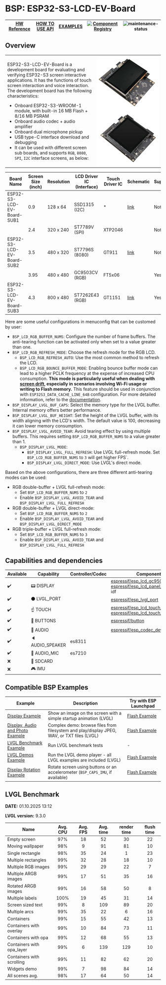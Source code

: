 # BSP: ESP32-S3-LCD-EV-Board

| [HW Reference](https://docs.espressif.com/projects/esp-dev-kits/en/latest/esp32s3/esp32-s3-lcd-ev-board/user_guide.html) | [HOW TO USE API](API.md) | [EXAMPLES](#compatible-bsp-examples) | [![Component Registry](https://components.espressif.com/components/espressif/esp32_s3_lcd_ev_board/badge.svg)](https://components.espressif.com/components/espressif/esp32_s3_lcd_ev_board) | ![maintenance-status](https://img.shields.io/badge/maintenance-actively--developed-brightgreen.svg) |
| --- | --- | --- | --- | -- |

## Overview

<table>
<tr><td>

ESP32-S3-LCD-EV-Board is a development board for evaluating and verifying ESP32-S3 screen interactive applications. It has the functions of touch screen interaction and voice interaction. The development board has the following characteristics:

* Onboard ESP32-S3-WROOM-1 module, with built-in 16 MB Flash + 8/16 MB PSRAM
* Onboard audio codec + audio amplifier
* Onboard dual microphone pickup
* USB type-C interface download and debugging
* It can be used with different screen sub boards, and supports `RGB`, `8080`, `SPI`, `I2C` interface screens, as below:

</td><td width="200">
  <img src="doc/esp32_s3_lcd_ev_board.webp">
  <img src="doc/esp32_s3_lcd_ev_board_2.webp">
</td></tr>
</table>


|         Board Name         | Screen Size (inch) | Resolution | LCD Driver IC (Interface) | Touch Driver IC |                                                                            Schematic                                                                            | Support |
| -------------------------- | ------------------ | ---------- | ------------------------- | --------------- | --------------------------------------------------------------------------------------------------------------------------------------------------------------- | ------- |
| ESP32-S3-LCD-EV-Board-SUB1 | 0.9                | 128 x 64   | SSD1315 (I2C)             | *               | [link](https://docs.espressif.com/projects/esp-dev-kits/zh_CN/latest/_static/esp32-s3-lcd-ev-board/schematics/SCH_ESP32-S3-LCD-Ev-Board-SUB1_V1.0_20220617.pdf) | Not yet |
|                            | 2.4                | 320 x 240  | ST7789V (SPI)             | XTP2046         |                                                                                                                                                                 | Not yet |
| ESP32-S3-LCD-EV-Board-SUB2 | 3.5                | 480 x 320  | ST7796S (8080)            | GT911           | [link](https://docs.espressif.com/projects/esp-dev-kits/zh_CN/latest/_static/esp32-s3-lcd-ev-board/schematics/SCH_ESP32-S3-LCD-EV-Board-SUB2_V1.2_20230509.pdf) | Not yet |
|                            | 3.95               | 480 x 480  | GC9503CV (RGB)            | FT5x06          |                                                                                                                                                                 | Yes     |
| ESP32-S3-LCD-EV-Board-SUB3 | 4.3                | 800 x 480  | ST7262E43 (RGB)           | GT1151          | [link](https://docs.espressif.com/projects/esp-dev-kits/zh_CN/latest/_static/esp32-s3-lcd-ev-board/schematics/SCH_ESP32-S3-LCD-EV-Board-SUB3_V1.1_20230315.pdf) | Yes     |

Here are some useful configurations in menuconfig that can be customed by user:

* `BSP_LCD_RGB_BUFFER_NUMS`: Configure the number of frame buffers. The anti-tearing function can be activated only when set to a value greater than one.
* `BSP_LCD_RGB_REFRESH_MODE`: Choose the refresh mode for the RGB LCD.
    * `BSP_LCD_RGB_REFRESH_AUTO`: Use the most common method to refresh the LCD.
    * `BSP_LCD_RGB_BOUNCE_BUFFER_MODE`: Enabling bounce buffer mode can lead to a higher PCLK frequency at the expense of increased CPU consumption. **This mode is particularly useful when dealing with [screen drift](https://docs.espressif.com/projects/esp-faq/en/latest/software-framework/peripherals/lcd.html#why-do-i-get-drift-overall-drift-of-the-display-when-esp32-s3-is-driving-an-rgb-lcd-screen), especially in scenarios involving Wi-Fi usage or writing to Flash memory.** This feature should be used in conjunction with `ESP32S3_DATA_CACHE_LINE_64B` configuration. For more detailed information, refer to the [documentation](https://docs.espressif.com/projects/esp-idf/en/latest/esp32s3/api-reference/peripherals/lcd.html#bounce-buffer-with-single-psram-frame-buffer).
* `BSP_DISPLAY_LVGL_BUF_CAPS`: Select the memory type for the LVGL buffer. Internal memory offers better performance.
* `BSP_DISPLAY_LVGL_BUF_HEIGHT`: Set the height of the LVGL buffer, with its width aligning with the LCD's width. The default value is 100, decreasing it can lower memory consumption.
* `BSP_DISPLAY_LVGL_AVOID_TEAR`: Avoid tearing effect by using multiple buffers. This requires setting `BSP_LCD_RGB_BUFFER_NUMS` to a value greater than 1.
    * `BSP_DISPLAY_LVGL_MODE`:
        * `BSP_DISPLAY_LVGL_FULL_REFRESH`: Use LVGL full-refresh mode. Set `BSP_LCD_RGB_BUFFER_NUMS` to `3` will get higher FPS`.
        * `BSP_DISPLAY_LVGL_DIRECT_MODE`: Use LVGL's direct mode.

Based on the above configurations, there are three different anti-tearing modes can be used:

* RGB double-buffer + LVGL full-refresh mode:
    * Set `BSP_LCD_RGB_BUFFER_NUMS` to `2`
    * Enable `BSP_DISPLAY_LVGL_AVOID_TEAR` and `BSP_DISPLAY_LVGL_FULL_REFRESH`
* RGB double-buffer + LVGL direct-mode:
    * Set `BSP_LCD_RGB_BUFFER_NUMS` to `2`
    * Enable `BSP_DISPLAY_LVGL_AVOID_TEAR` and `BSP_DISPLAY_LVGL_DIRECT_MODE`
* RGB triple-buffer + LVGL full-refresh mode:
    * Set `BSP_LCD_RGB_BUFFER_NUMS` to `3`
    * Enable `BSP_DISPLAY_LVGL_AVOID_TEAR` and `BSP_DISPLAY_LVGL_FULL_REFRESH`

## Capabilities and dependencies

<div align="center">
<!-- START_DEPENDENCIES -->

|     Available    |       Capability       |Controller/Codec|                                                                                                              Component                                                                                                              |      Version      |
|------------------|------------------------|----------------|-------------------------------------------------------------------------------------------------------------------------------------------------------------------------------------------------------------------------------------|-------------------|
|:heavy_check_mark:|     :pager: DISPLAY    |                |[espressif/esp_lcd_gc9503](https://components.espressif.com/components/espressif/esp_lcd_gc9503)<br/>[espressif/esp_lcd_panel_io_additions](https://components.espressif.com/components/espressif/esp_lcd_panel_io_additions)<br/>idf|^3<br/>^1<br/>>=5.3|
|:heavy_check_mark:|:black_circle: LVGL_PORT|                |                                                                    [espressif/esp_lvgl_port](https://components.espressif.com/components/espressif/esp_lvgl_port)                                                                   |         ^2        |
|:heavy_check_mark:|    :point_up: TOUCH    |                |    [espressif/esp_lcd_touch_ft5x06](https://components.espressif.com/components/espressif/esp_lcd_touch_ft5x06)<br/>[espressif/esp_lcd_touch_gt1151](https://components.espressif.com/components/espressif/esp_lcd_touch_gt1151)    |     ^1<br/>^1     |
|:heavy_check_mark:| :radio_button: BUTTONS |                |                                                                           [espressif/button](https://components.espressif.com/components/espressif/button)                                                                          |         ^4        |
|:heavy_check_mark:|  :musical_note: AUDIO  |                |                                                                    [espressif/esp_codec_dev](https://components.espressif.com/components/espressif/esp_codec_dev)                                                                   |        ~1.5       |
|:heavy_check_mark:| :speaker: AUDIO_SPEAKER|     es8311     |                                                                                                                                                                                                                                     |                   |
|:heavy_check_mark:| :microphone: AUDIO_MIC |     es7210     |                                                                                                                                                                                                                                     |                   |
|        :x:       |  :floppy_disk: SDCARD  |                |                                                                                                                                                                                                                                     |                   |
|        :x:       |    :video_game: IMU    |                |                                                                                                                                                                                                                                     |                   |

<!-- END_DEPENDENCIES -->
</div>

## Compatible BSP Examples

<div align="center">
<!-- START_EXAMPLES -->

| Example | Description | Try with ESP Launchpad |
| ------- | ----------- | ---------------------- |
| [Display Example](https://github.com/espressif/esp-bsp/tree/master/examples/display) | Show an image on the screen with a simple startup animation (LVGL) | [Flash Example](https://espressif.github.io/esp-launchpad/?flashConfigURL=https://espressif.github.io/esp-bsp/config.toml&app=display-) |
| [Display, Audio and Photo Example](https://github.com/espressif/esp-bsp/tree/master/examples/display_audio_photo) | Complex demo: browse files from filesystem and play/display JPEG, WAV, or TXT files (LVGL) | [Flash Example](https://espressif.github.io/esp-launchpad/?flashConfigURL=https://espressif.github.io/esp-bsp/config.toml&app=display_audio_photo-) |
| [LVGL Benchmark Example](https://github.com/espressif/esp-bsp/tree/master/examples/display_lvgl_benchmark) | Run LVGL benchmark tests | - |
| [LVGL Demos Example](https://github.com/espressif/esp-bsp/tree/master/examples/display_lvgl_demos) | Run the LVGL demo player - all LVGL examples are included (LVGL) | [Flash Example](https://espressif.github.io/esp-launchpad/?flashConfigURL=https://espressif.github.io/esp-bsp/config.toml&app=display_lvgl_demos-) |
| [Display Rotation Example](https://github.com/espressif/esp-bsp/tree/master/examples/display_rotation) | Rotate screen using buttons or an accelerometer (`BSP_CAPS_IMU`, if available) | [Flash Example](https://espressif.github.io/esp-launchpad/?flashConfigURL=https://espressif.github.io/esp-bsp/config.toml&app=display_rotation-) |

<!-- END_EXAMPLES -->
</div>

<!-- START_BENCHMARK -->

## LVGL Benchmark

**DATE:** 01.10.2025 13:12

**LVGL version:** 9.3.0

| Name | Avg. CPU | Avg. FPS | Avg. time | render time | flush time |
| ---- | :------: | :------: | :-------: | :---------: | :--------: |
| Empty screen | 97%  | 18  | 52  | 30  | 22  |
| Moving wallpaper | 98%  | 9  | 91  | 81  | 10  |
| Single rectangle | 98%  | 35  | 24  | 1  | 23  |
| Multiple rectangles | 99%  | 32  | 28  | 18  | 10  |
| Multiple RGB images | 99%  | 29  | 29  | 22  | 7  |
| Multiple ARGB images | 99%  | 17  | 51  | 35  | 16  |
| Rotated ARGB images | 99%  | 16  | 58  | 50  | 8  |
| Multiple labels | 100%  | 19  | 45  | 31  | 14  |
| Screen sized text | 99%  | 8  | 109  | 89  | 20  |
| Multiple arcs | 99%  | 35  | 22  | 6  | 16  |
| Containers | 99%  | 15  | 55  | 42  | 13  |
| Containers with overlay | 99%  | 10  | 84  | 73  | 11  |
| Containers with opa | 99%  | 12  | 68  | 55  | 13  |
| Containers with opa_layer | 99%  | 6  | 139  | 129  | 10  |
| Containers with scrolling | 99%  | 11  | 82  | 62  | 20  |
| Widgets demo | 99%  | 7  | 98  | 84  | 14  |
| All scenes avg. | 98%  | 17  | 64  | 50  | 14  |



<!-- END_BENCHMARK -->
